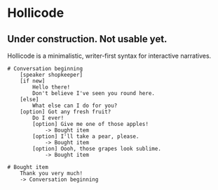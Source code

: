 # Hollicode

## Under construction. Not usable yet.

Hollicode is a minimalistic, writer-first syntax for interactive narratives.

```
# Conversation beginning
	[speaker shopkeeper]
	[if new]
		Hello there!
		Don't believe I've seen you round here.
	[else]
		What else can I do for you?
	[option] Got any fresh fruit?
		Do I ever!
		[option] Give me one of those apples!
			-> Bought item
		[option] I'll take a pear, please.
			-> Bought item
		[option] Oooh, those grapes look sublime.
			-> Bought item

# Bought item
	Thank you very much!
	-> Conversation beginning
```

